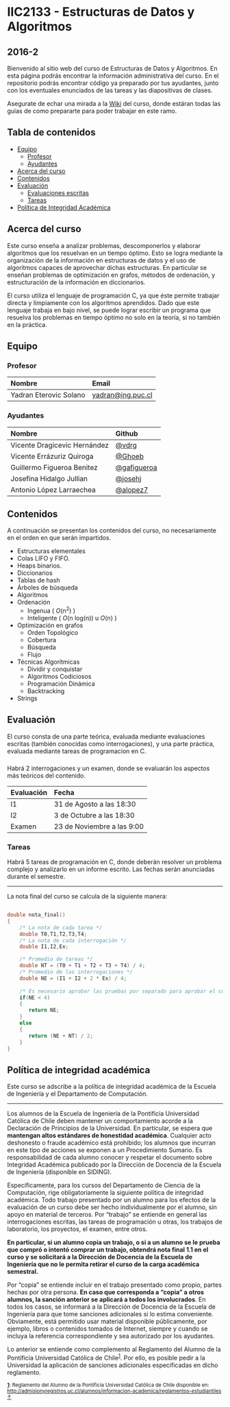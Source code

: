 # IIC2133 - Estructuras de Datos y Algoritmos
## 2016-2

Bienvenido al sitio web del curso de Estructuras de Datos y Algoritmos. En esta página podrás encontrar la información administrativa del curso. En el repositorio podrás encontrar código ya preparado por tus ayudantes, junto con los eventuales enunciados de las tareas y las diapositivas de clases.

Asegurate de echar una mirada a la [Wiki](https://github.com/IIC2133-PUC/2016-2/wiki) del curso, donde estáran todas las guias de como prepararte para poder trabajar en este ramo.

## Tabla de contenidos
 * [Equipo](#equipo)
     * [Profesor](#profesor)
     * [Ayudantes](#ayudantes)
 * [Acerca del curso](#acerca-del-curso) 
 * [Contenidos](#contenidos)
 * [Evaluación](#evaluación)
     * [Evaluaciones escritas](#evaluaciones-escritas)
     * [Tareas](#tareas)
 * [Política de Integridad Académica](#política-de-integridad-académica)

## Acerca del curso

Este curso enseña a analizar problemas, descomponerlos y elaborar algoritmos que los resuelvan en un tiempo óptimo. Esto se logra mediante la organización de la información en estructuras de datos y el uso de algoritmos capaces de aprovechar dichas estructuras. En particular se enseñan problemas de optimización en grafos, métodos de ordenación, y estructuración de la información en diccionarios.

El curso utiliza el lenguaje de programación C, ya que éste permite trabajar directa y limpiamente con los algoritmos aprendidos. Dado que este lenguaje trabaja en bajo nivel, se puede lograr escribir un programa que resuelva los problemas en tiempo óptimo no solo en la teoría, si no también en la práctica.
     
## Equipo

### Profesor

| Nombre               |  Email         |
|:-------------------- |:--------------|
| Yadran Eterovic Solano | yadran@ing.puc.cl |


### Ayudantes

| Nombre                | Github       |
|:--------------------- |:-------------|
| Vicente Dragicevic Hernández | [@vdrg](https://www.github.com/vdrg) |
| Vicente Errázuriz Quiroga | [@Ghoeb](https://www.github.com/Ghoeb) |
| Guillermo Figueroa Benitez | [@gafigueroa](https://www.github.com/gafigueroa) |
| Josefina Hidalgo Jullian | [@josehj](https://www.github.com/josehj) |
| Antonio López Larraechea | [@alopez7](https://www.github.com/alopez7) |


## Contenidos

A continuación se presentan los contenidos del curso, no necesariamente en el orden en que serán impartidos.

* Estructuras elementales
 * Colas LIFO y FIFO.
 * Heaps binarios.
* Diccionarios
 * Tablas de hash
 * Árboles de búsqueda
* Algoritmos
 * Ordenación
      * Ingenua ( *O*(n<sup>2</sup>) )
      * Inteligente ( *O*(n log(n)) u *O*(n) )
 * Optimización en grafos
      * Orden Topológico
      * Cobertura
      * Búsqueda
      * Flujo
 * Técnicas Algorítmicas
      * Dividir y conquistar
      * Algoritmos Codiciosos
      * Programación Dinámica
      * Backtracking
* Strings

## Evaluación

El curso consta de una parte teórica, evaluada mediante evaluaciones escritas (también conocidas como interrogaciones), y una parte práctica, evaluada mediante tareas de programacion en C.

### 

Habrá 2 interrogaciones y un examen, donde se evaluarán los aspectos más teóricos del contenido.

| Evaluación | Fecha | 
|:----------|:----------|
| I1 | 31 de Agosto a las 18:30 |
| I2 | 3 de Octubre a las 18:30 |
| Examen | 23 de Noviembre a las 9:00 |

### Tareas

Habrá 5 tareas de programación en C, donde deberán resolver un problema complejo y analizarlo en un informe escrito. Las fechas serán anunciadas durante el semestre.

---

La nota final del curso se calcula de la siguiente manera:

```c

double nota_final()
{
    /* La nota de cada tarea */
    double T0,T1,T2,T3,T4;
    /* La nota de cada interrogación */
    double I1,I2,Ex;

    /* Promedio de tareas */
    double NT = (T0 + T1 + T2 + T3 + T4) / 4;
    /* Promedio de las interrogaciones */
    double NE = (I1 + I2 + 2 * Ex) / 4;
    
    /* Es necesario aprobar las pruebas por separado para aprobar el curso */
    if(NE < 4)
    {
       return NE;
    }
    else
    {
       return (NE + NT) / 2;
    }
}

```

## Política de integridad académica

Este curso se adscribe a la política de integridad académica de la Escuela de Ingeniería y el Departamento de Computación.

---

Los alumnos de la Escuela de Ingeniería de la Pontificia Universidad Católica de Chile deben mantener un comportamiento acorde a la Declaración de Principios de la Universidad.  En particular, se espera que **mantengan altos estándares de honestidad académica**.  Cualquier acto deshonesto o fraude académico está prohibido; los alumnos que incurran en este tipo de acciones se exponen a un Procedimiento Sumario. Es responsabilidad de cada alumno conocer y respetar el documento sobre Integridad Académica publicado por la Dirección de Docencia de la Escuela de Ingeniería (disponible en SIDING).

Específicamente, para los cursos del Departamento de Ciencia de la Computación, rige obligatoriamente la siguiente política de integridad académica. Todo trabajo presentado por un alumno para los efectos de la evaluación de un curso debe ser hecho individualmente por el alumno, sin apoyo en material de terceros.  Por “trabajo” se entiende en general las interrogaciones escritas, las tareas de programación u otras, los trabajos de laboratorio, los proyectos, el examen, entre otros.

**En particular, si un alumno copia un trabajo, o si a un alumno se le prueba que compró o intentó comprar un trabajo, obtendrá nota final 1.1 en el curso y se solicitará a la Dirección de Docencia de la Escuela de Ingeniería que no le permita retirar el curso de la carga académica semestral.**

Por “copia” se entiende incluir en el trabajo presentado como propio, partes hechas por otra persona.  **En caso que corresponda a “copia” a otros alumnos, la sanción anterior se aplicará a todos los involucrados**.  En todos los casos, se informará a la Dirección de Docencia de la Escuela de Ingeniería para que tome sanciones adicionales si lo estima conveniente. Obviamente, está permitido usar material disponible públicamente, por ejemplo, libros o contenidos tomados de Internet, siempre y cuando se incluya la referencia correspondiente y sea autorizado por los ayudantes.

Lo anterior se entiende como complemento al Reglamento del Alumno de la Pontificia Universidad Católica de 
Chile<sup><a name="pucCLBack">[1](#pucCL)</a></sup>.  Por ello, es posible pedir a la Universidad la aplicación de sanciones adicionales especificadas en dicho reglamento.

<sub>**<a name="pucCL">[1](#pucCL)</a>**: Reglamento del Alumno de la Pontificia Universidad Católica de Chile disponible en: http://admisionyregistros.uc.cl/alumnos/informacion-academica/reglamentos-estudiantiles [&#8593;](#pucCLBack)</sub>
